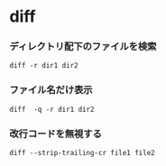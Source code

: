 # diff




### ディレクトリ配下のファイルを検索

```linux
diff -r dir1 dir2
```


### ファイル名だけ表示

```linux
diff  -q -r dir1 dir2
```


### 改行コードを無視する

```linux
diff --strip-trailing-cr file1 file2
```